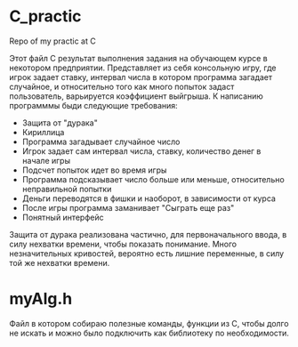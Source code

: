 # C_practic
Repo of my practic at C

Этот файл С результат выполнения задания на обучающем курсе в некотором предприятии. 
Представляет из себя консольную игру, где игрок задает ставку, интервал числа в котором программа загадает случайное, и относительно того как много попыток задаст пользователь, варьируется коэффициент выйгрыша.
К написанию программмы быди следующие требования:
- Защита от "дурака"
- Кириллица
- Программа загадывает случайное число
- Игрок задает сам интервал числа, ставку, количество денег в начале игры
- Подсчет попыток идет во время игры
- Программа подсказывает число больше или меньше, относительно неправильной попытки
- Деньги переводятся в фишки и наоборот, в зависимости от курса
- После игры программа заманивает "Сыграть еще раз"
- Понятный интерфейс

Защита от дурака реализована частично, для первоначального ввода, в силу нехватки времени, чтобы показать понимание.
Много незначительных кривостей, вероятно есть лишние переменные, в силу той же нехватки времени.

# myAlg.h
Файл в котором собираю полезные команды, функции из С, чтобы долго не искать и можно было подключить как библиотеку по необходимости.
